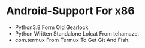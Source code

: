# Android-Support For x86
-  Python3.8 Form Old Gearlock
-  Python Written Standalone Lolcat From tehamaze.
-  com.termux From Termux To Get Git And Fish.
